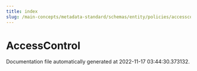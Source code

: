 ```yaml
---
title: index
slug: /main-concepts/metadata-standard/schemas/entity/policies/accesscontrol
---
```


# AccessControl

Documentation file automatically generated at 2022-11-17 03:44:30.373132.
